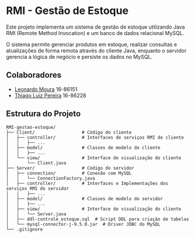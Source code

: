 # RMI - Gestão de Estoque

Este projeto implementa um sistema de gestão de estoque utilizando Java RMI (Remote Method Invocation) e um banco de dados relacional MySQL.

O sistema permite gerenciar produtos em estoque, realizar consultas e atualizações de forma remota através do cliente Java, enquanto o servidor gerencia a lógica de negócio e persiste os dados no MySQL.

## Colaboradores
- [Leonardo Moura](https://github.com/leosmsilvx) 16-86151
- [Thiago Luiz Pereira](https://github.com/thimicelio) 16-86228

## Estrutura do Projeto

```
RMI-gestao-estoque/
├── Client/                  # Código do cliente
│   ├── controller/          # Interfaces de serviços RMI do cliente
│   │   ├── ...
│   ├── model/               # Classes de modelo do cliente
│   │   ├── ...
│   └── view/                # Interface de visualização do cliente
│       └── Client.java
├── Server/                  # Código do servidor
│   ├── connection/          # Conexão com MySQL
│   │   └── ConnectionFactory.java
│   ├── controller/          # Interfaces e Implementações dos serviços RMI do servidor
│   │   ├── ...
│   ├── model/               # Classes de modelo do servidor
│   │   ├── ...
│   ├── view/                # Interface de visualização do cliente
│   │   └── Server.java
│   ├── ddl-controle_estoque.sql  # Script DDL para criação de tabelas
│   └── mysql-connector-j-9.5.0.jar  # Driver JDBC do MySQL
└── .gitignore
```
